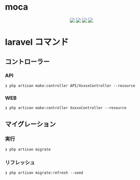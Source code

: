 # moca
<p align="center">
<img src="https://img.shields.io/badge/-Laravel-E74430.svg?logo=laravel&style=plastic">
<img src="https://img.shields.io/badge/-Php-777BB4.svg?logo=php&style=plastic">
<img src="https://img.shields.io/badge/-Mysql-4479A1.svg?logo=mysql&style=plastic">
<img src="https://img.shields.io/badge/-Docker-1488C6.svg?logo=docker&style=plastic">
</p>

# laravel コマンド
## コントローラー
### API
```
❯ php artisan make:controller API/XxxxxController --resource
```
### WEB
```
❯ php artisan make:controller XxxxxController --resource
```

## マイグレーション
### 実行
```
❯ php artisan migrate
```
### リフレッシュ
```
❯ php artisan migrate:refresh --seed
```